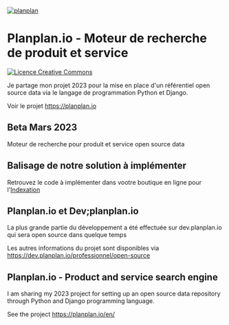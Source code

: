 <a href="/" rel="nofollow"><img src="" alt="planplan " style="max-width: 100%;"></a>


<h1>Planplan.io - Moteur de recherche de produit et service</h1>

<a rel="license" href="http://creativecommons.org/licenses/by-nc-nd/4.0/"><img alt="Licence Creative Commons" style="border-width:0" src="https://i.creativecommons.org/l/by-nc-nd/4.0/80x15.png" /></a>

<p>Je partage mon projet 2023 pour la mise en place d'un référentiel open source data via le langage de programmation Python et Django.</p>
<p>Voir le projet <a href="https://planplan.io/">https://planplan.io</a></p>

<h2>Beta Mars 2023</h2>
<p>Moteur de recherche pour produit et service open source data</p>

<h2>Balisage de notre solution à implémenter</h2>
<p>Retrouvez le code à implémenter dans vootre boutique en ligne pour l'<a href="https://github.com/Planplan-io/indexation/blob/main/balise">Indexation</a>

<h2>Planplan.io et Dev;planplan.io</h2>
<p>La plus grande partie du développement a été effectuée sur dev.planplan.io qui sera open source dans quelque temps</p>

<p>Les autres informations du projet sont disponibles via <a href="https://dev.planplan.io/professionnel/open-source">https://dev.planplan.io/professionnel/open-source</a></p>

<h2 >Planplan.io - Product and service search engine</h2>

<p>I am sharing my 2023 project for setting up an open source data repository through Python and Django programming language.</p>
<p>See the project <a href="https://planplan.io/en/">https://planplan.io/en/</a> </p>
